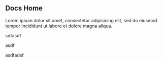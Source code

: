 ## Docs Home

Lorem ipsum dolor sit amet, consectetur adipisicing elit, sed do eiusmod tempor incididunt ut labore
et dolore magna aliqua. 


sdfasdf


asdf


asdfadsf